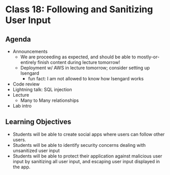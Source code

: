 # Class 18: Following and Sanitizing User Input

## Agenda
- Announcements
    - We are proceeding as expected, and should be able to mostly-or-entirely finish content during lecture tomorrow!
    - Deployment w/ AWS in lecture tomorrow; consider setting up Isengard
        - fun fact: I am not allowed to know how Isengard works
- Code review
- Lightning talk: SQL injection
- Lecture
    - Many to Many relationships
- Lab intro

## Learning Objectives
* Students will be able to create social apps where users can follow other users.
* Students will be able to identify security concerns dealing with unsanitized user input
* Students will be able to protect their application against malicious user input by sanitizing all user input, and escaping user input displayed in the app.
